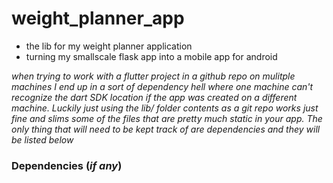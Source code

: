 # weight_planner_app
 - the lib for my weight planner application
 - turning my smallscale flask app into a mobile app for android
 
*when trying to work with a flutter project in a github repo on mulitple machines I end up in a sort of dependency hell where one machine can't recognize the dart SDK location if the app was created on a different machine. Luckily just using the lib/ folder contents as a git repo works just fine and slims some of the files that are pretty much static in your app. The only thing that will need to be kept track of are dependencies and they will be listed below*

### Dependencies (*if any*)
